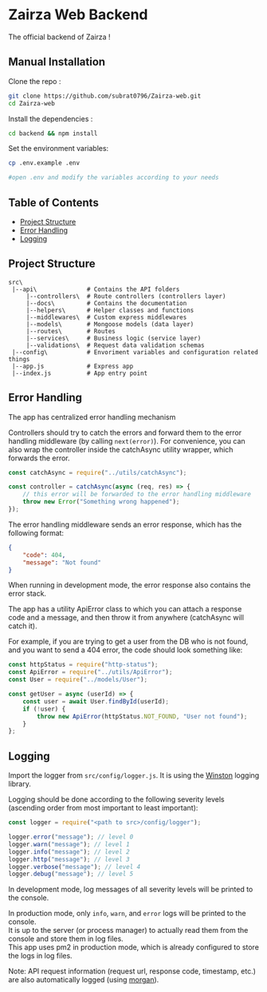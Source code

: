 # Zairza Web Backend

The official backend of Zairza !

## Manual Installation

Clone the repo :

```bash
git clone https://github.com/subrat0796/Zairza-web.git
cd Zairza-web
```

Install the dependencies :

```bash
cd backend && npm install
```

Set the environment variables:

```bash
cp .env.example .env

#open .env and modify the variables according to your needs
```

## Table of Contents

- [Project Structure](#project-structure)
- [Error Handling](#error-handling)
- [Logging](#logging)

## Project Structure

```
src\
 |--api\              # Contains the API folders
     |--controllers\  # Route controllers (controllers layer)
     |--docs\         # Contains the documentation
     |--helpers\      # Helper classes and functions
     |--middlewares\  # Custom express middlewares
     |--models\       # Mongoose models (data layer)
     |--routes\       # Routes
     |--services\     # Business logic (service layer)
     |--validations\  # Request data validation schemas
 |--config\           # Envoriment variables and configuration related things
 |--app.js            # Express app
 |--index.js          # App entry point
```

## Error Handling

The app has centralized error handling mechanism

Controllers should try to catch the errors and forward them to the error handling middleware (by calling `next(error)`). For convenience, you can also wrap the controller inside the catchAsync utility wrapper, which forwards the error.

```javascript
const catchAsync = require("../utils/catchAsync");

const controller = catchAsync(async (req, res) => {
	// this error will be forwarded to the error handling middleware
	throw new Error("Something wrong happened");
});
```

The error handling middleware sends an error response, which has the following format:

```json
{
	"code": 404,
	"message": "Not found"
}
```

When running in development mode, the error response also contains the error stack.

The app has a utility ApiError class to which you can attach a response code and a message, and then throw it from anywhere (catchAsync will catch it).

For example, if you are trying to get a user from the DB who is not found, and you want to send a 404 error, the code should look something like:

```javascript
const httpStatus = require("http-status");
const ApiError = require("../utils/ApiError");
const User = require("../models/User");

const getUser = async (userId) => {
	const user = await User.findById(userId);
	if (!user) {
		throw new ApiError(httpStatus.NOT_FOUND, "User not found");
	}
};
```

## Logging

Import the logger from `src/config/logger.js`. It is using the [Winston](https://github.com/winstonjs/winston) logging library.

Logging should be done according to the following severity levels (ascending order from most important to least important):

```javascript
const logger = require("<path to src>/config/logger");

logger.error("message"); // level 0
logger.warn("message"); // level 1
logger.info("message"); // level 2
logger.http("message"); // level 3
logger.verbose("message"); // level 4
logger.debug("message"); // level 5
```

In development mode, log messages of all severity levels will be printed to the console.

In production mode, only `info`, `warn`, and `error` logs will be printed to the console.\
It is up to the server (or process manager) to actually read them from the console and store them in log files.\
This app uses pm2 in production mode, which is already configured to store the logs in log files.

Note: API request information (request url, response code, timestamp, etc.) are also automatically logged (using [morgan](https://github.com/expressjs/morgan)).
